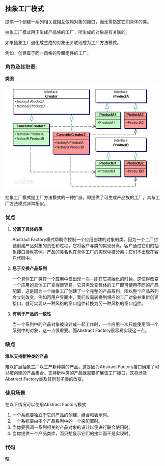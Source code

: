 ## 抽象工厂模式

提供一个创建一系列相关或相互依赖对象的接口，而无需指定它们具体的类。

抽象工厂模式用于生成产品族的工厂，所生成的对象是有关联的。

如果抽象工厂退化成生成的对象无关联则成为工厂方法模式。

例如：创建属于同一风格的界面组件的工厂。

### 角色及其职责:

**类图**

![工厂方法类图](./images//abstract_factory.png)

抽象工厂模式是工厂方法模式的一种扩展，即提供了可生成产品族的工厂，其与工厂方法模式非常相似。

### 优点

1. **分离了具体的类**

   Abstract Factory模式帮助你控制一个应用创建的对象的类。因为一个工厂封装创建产品对象的责任和过程，它将客户与类的实现分离。客户通过它们的抽象接口操纵实例。产品的类名也在具体工厂的实现中被分离；它们不出现在客户代码中。

2. **易于交换产品系列**

   一个具体工厂类在一个应用中仅出现一次—即在它初始化的时候。这使得改变一个应用的具体工厂变得很容易。它只需改变具体的工厂即可使用不同的产品配置，这是因为一个抽象工厂创建了一个完整的产品系列，所以整个产品系列会立刻改变。例如再用户界面中，我们仅需转换到相应的工厂对象并重新创建接口，就可实现从一种风格的窗口组件转换为另一种风格的窗口组件。

3. **有利于产品的一致性**

   当一个系列中的产品对象被设计成一起工作时，一个应用一次只能使用同一个系列中的对象，这一点很重要。而Abstract Factory很容易实现这一点。

### 缺点

**难以支持新种类的产品**

难以扩展抽象工厂以生产新种类的产品。这是因为Abstract Factory接口确定了可以被创建的产品集合。支持新种类的产品就需要扩展该工厂接口，这将涉及Abstract Factory类及其所有子类的改变。

### 使用场景

在以下情况可以使用Abstract Factory模式

1. 一个系统要独立于它的产品的创建、组合和表示时。
2. 一个系统要由多个产品系列中的一个来配置时。
3. 当你要强调一系列相关的产品对象的设计以便进行联合使用时。
4. 当你提供一个产品类库，而只想显示它们的接口而不是实现时。

### 代码

略